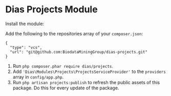 # Dias Projects Module

Install the module:

Add the following to the repositories array of your `composer.json`:
```
{
  "type": "vcs",
  "url": "git@github.com:BiodataMiningGroup/dias-projects.git"
}
```

1. Run `php composer.phar require dias/projects`.
2. Add `'Dias\Modules\Projects\ProjectsServiceProvider'` to the `providers` array in `config/app.php`.
3. Run `php artisan projects:publish` to refresh the public assets of this package. Do this for every update of the package.
